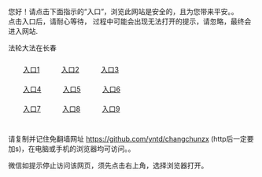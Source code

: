 您好！请点击下面指示的“入口”，浏览此网站是安全的，且为您带来平安。。 <br/>
点击入口后，请耐心等待， 过程中可能会出现无法打开的提示，请忽略，最终会进入网站. </br>

法轮大法在长春<br/>
<div style="padding:10px"><a style="margin:20px" target="_blank" href="https://d1bprji9nbmtq8.cloudfront.net/2Qpsp?qeulrk" id="ccLink1" rel="nofollow">入口1</a> <a target="_blank" style="margin:20px" href="https://d2zls0dlr2l7l8.cloudfront.net/2Qpsp?hcdpyq" id="ccLink2" rel="nofollow">入口2</a> <a style="margin:20px" target="_blank" href="https://ddhvw3vtg5fn1.cloudfront.net/2Qpsp?zswzuyu" id="ccLink3" rel="nofollow">入口3</a></div>

<div style="padding:10px" ><a style="margin:20px" target="_blank" href="https://d1bprji9nbmtq8.cloudfront.net/2Qpsp?qeulrk" id="ccLink4" rel="nofollow">入口4</a> <a style="margin:20px" href="https://d2zls0dlr2l7l8.cloudfront.net/2Qpsp?hcdpyq" target="_blank" id="ccLink5" rel="nofollow">入口5</a> <a style="margin:20px" href="https://ddhvw3vtg5fn1.cloudfront.net/2Qpsp?zswzuyu" target="_blank" id="ccLink6" rel="nofollow">入口6</a></div>

<div style="padding:10px"><a style="margin:20px" target="_blank" href="https://d1bprji9nbmtq8.cloudfront.net/2Qpsp?qeulrk" id="ccLink7" rel="nofollow">入口7</a> <a style="margin:20px" href="https://d2zls0dlr2l7l8.cloudfront.net/2Qpsp?hcdpyq" target="_blank" id="ccLink8" rel="nofollow">入口8</a> <a style="margin:20px" target="_blank" href="https://ddhvw3vtg5fn1.cloudfront.net/2Qpsp?zswzuyu" id="ccLink9" rel="nofollow">入口9</a></div>

<br/>



请复制并记住免翻墙网址 https://github.com/yntd/changchunzx (http后一定要加s)，在电脑或手机的浏览器均可访问。。<br/>

微信如提示停止访问该网页，须先点击右上角，选择浏览器打开。
